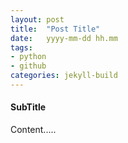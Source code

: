```yaml
---
layout: post
title:  "Post Title"
date:   yyyy-mm-dd hh.mm
tags:
- python
- github
categories: jekyll-build
---
```

#### SubTitle

Content.....
